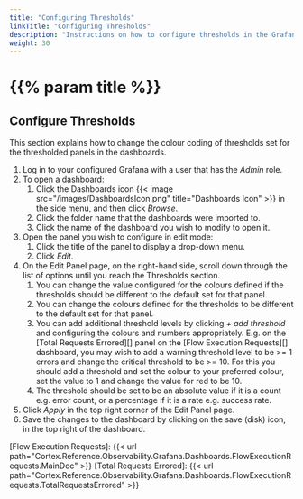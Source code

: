 ```yaml
---
title: "Configuring Thresholds"
linkTitle: "Configuring Thresholds"
description: "Instructions on how to configure thresholds in the Grafana Dashboard panels."
weight: 30
---
```


# {{% param title %}}

## Configure Thresholds

This section explains how to change the colour coding of thresholds set for the thresholded panels in the dashboards.

1. Log in to your configured Grafana with a user that has the *Admin* role.
1. To open a dashboard:
    1. Click the Dashboards icon {{< image src="/images/DashboardsIcon.png" title="Dashboards Icon" >}} in the side menu, and then click *Browse*.
    1. Click the folder name that the dashboards were imported to.
    1. Click the name of the dashboard you wish to modify to open it.
1. Open the panel you wish to configure in edit mode:
    1. Click the title of the panel to display a drop-down menu.
    1. Click *Edit*.
1. On the Edit Panel page, on the right-hand side, scroll down through the list of options until you reach the Thresholds section.
    1. You can change the value configured for the colours defined if the thresholds should be different to the default set for that panel.  
    1. You can change the colours defined for the thresholds to be different to the default set for that panel.  
    1. You can add additional threshold levels by clicking *+ add threshold* and configuring the colours and numbers appropriately. E.g. on the [Total Requests Errored][] panel on the [Flow Execution Requests][] dashboard, you may wish to add a warning threshold level to be >= 1 errors and change the critical threshold to be >= 10.  For this you should add a threshold and set the colour to your preferred colour, set the value to 1 and change the value for red to be 10.
    1. The threshold should be set to be an absolute value if it is a count e.g. error count, or a percentage if it is a rate e.g. success rate.
1. Click *Apply* in the top right corner of the Edit Panel page.
1. Save the changes to the dashboard by clicking on the save (disk) icon, in the top right of the dashboard.

<!-- Other links -->
[Flow Execution Requests]: {{< url path="Cortex.Reference.Observability.Grafana.Dashboards.FlowExecutionRequests.MainDoc" >}}
[Total Requests Errored]: {{< url path="Cortex.Reference.Observability.Grafana.Dashboards.FlowExecutionRequests.TotalRequestsErrored" >}}

